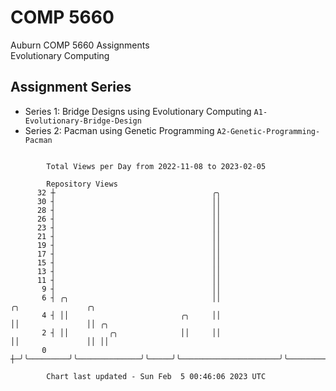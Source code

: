 # COMP 5660
Auburn COMP 5660 Assignments  
Evolutionary Computing

## Assignment Series
- Series 1: Bridge Designs using Evolutionary Computing `A1-Evolutionary-Bridge-Design`
- Series 2: Pacman using Genetic Programming `A2-Genetic-Programming-Pacman`

```

        Total Views per Day from 2022-11-08 to 2023-02-05

        Repository Views
      32 ┼                                   ╭╮
      30 ┤                                   ││
      28 ┤                                   ││
      26 ┤                                   ││
      23 ┤                                   ││
      21 ┤                                   ││
      19 ┤                                   ││
      17 ┤                                   ││
      15 ┤                                   ││
      13 ┤                                   ││
      11 ┤                                   ││
       9 ┤                                   ││
       6 ┤ ╭╮                                ││                      ╭╮               ╭╮
       4 ┤ ││                         ╭╮     ││                      ││               ││ ╭╮
       2 ┤ ││         ╭╮              ││     ││                      ││               ││ ││
       0 ┼─╯╰─────────╯╰──────────────╯╰─────╯╰──────────────────────╯╰───────────────╯╰─╯╰────────

        Chart last updated - Sun Feb  5 00:46:06 2023 UTC
        
```
